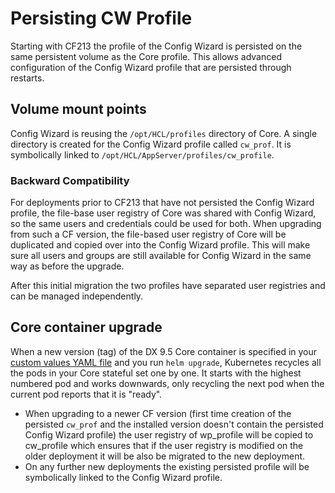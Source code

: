 # Persisting CW Profile

Starting with CF213 the profile of the Config Wizard is persisted on the same persistent volume as the Core profile. This allows advanced configuration of the Config Wizard profile that are persisted through restarts.
## Volume mount points

Config Wizard is reusing the `/opt/HCL/profiles` directory of Core. A single directory is created for the Config Wizard profile called `cw_prof`. It is symbolically linked to `/opt/HCL/AppServer/profiles/cw_profile`.

### Backward Compatibility

For deployments prior to CF213 that have not persisted the Config Wizard profile, the file-base user registry of Core was shared with Config Wizard, so the same users and credentials could be used for both. When upgrading from such a CF version, the file-based user registry of Core will be duplicated and copied over into the Config Wizard profile. This will make sure all users and groups are still available for Config Wizard in the same way as before the upgrade.

After this initial migration the two profiles have separated user registries and can be managed independently.

## Core container upgrade

When a new version \(tag\) of the DX 9.5 Core container is specified in your [custom values YAML file](../../../../install/container/helm_deployment/preparation/index.md) and you run `helm upgrade`, Kubernetes recycles all the pods in your Core stateful set one by one. It starts with the highest numbered pod and works downwards, only recycling the next pod when the current pod reports that it is "ready".

-   When upgrading to a newer CF version (first time creation of the persisted `cw_prof` and the installed version doesn't contain the persisted Config Wizard profile) the user registry of wp_profile will be copied to cw_profile which ensures that if the user registry is modified on the older deployment it will be also be migrated to the new deployment. 
-   On any further new deployments the existing persisted profile will be symbolically linked to the Config Wizard profile.
